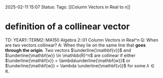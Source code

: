 2025-02-11 15:07
Status: 
Tags: [[Column Vectors in Real to n]]
# definition of a collinear vector

TD: YEAR1::TERM2::MA150 Algebra 2::01 Column Vectors in Real^n 
Q: When are two vectors collinear?
A: When they lie on the same line that __goes through the origin__.
Two vectors $\underline{\mathbf{v}}$ and $\underline{\mathbf{w}} \in \mathbb{R}^n$ are collinear if either $\underline{\mathbf{v}} = \lambda\underline{\mathbf{w}}$ or $\underline{\mathbf{w}} = \lambda \underline{\mathbf{v}}$ for some $\lambda \in \mathbb{R}$.
<!--ID: 1739286684117-->


